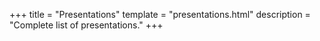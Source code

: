 +++
title = "Presentations"
template = "presentations.html"
description = "Complete list of presentations."
+++
